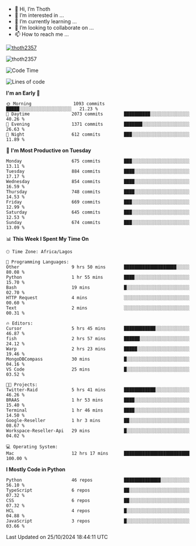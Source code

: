 <!---
thoth2357/thoth2357 is a ✨ special ✨ repository because its `README.md` (this file) appears on your GitHub profile.
You can click the Preview link to take a look at your changes.
--->

- 👋 Hi, I’m Thoth
- 👀 I’m interested in ...
- 🌱 I’m currently learning ...
- 💞️ I’m looking to collaborate on ...
- 📫 How to reach me ...


<p align="left"> <a href="https://github.com/ryo-ma/github-profile-trophy"><img src="https://github-profile-trophy.vercel.app/?username=thoth2357&theme=gruvbox&no-bg=true&no-frame=false&title=MultiLanguage,Commits,Repositories,Stars,Followers,PullRequest,Reviews,Issues" alt="thoth2357" /></a> </p>

<p align="left"> <img src="https://komarev.com/ghpvc/?username=thoth2357&label=Profile%20views&color=0e75b6&style=flat" alt="thoth2357" /> </p>

<!--START_SECTION:waka-->
![Code Time](http://img.shields.io/badge/Code%20Time-3%2C350%20hrs%2026%20mins-blue)

![Lines of code](https://img.shields.io/badge/From%20Hello%20World%20I%27ve%20Written-30.4%20million%20lines%20of%20code-blue)

**I'm an Early 🐤** 

```text
🌞 Morning                1093 commits        █████░░░░░░░░░░░░░░░░░░░░   21.23 % 
🌆 Daytime                2073 commits        ██████████░░░░░░░░░░░░░░░   40.26 % 
🌃 Evening                1371 commits        ███████░░░░░░░░░░░░░░░░░░   26.63 % 
🌙 Night                  612 commits         ███░░░░░░░░░░░░░░░░░░░░░░   11.89 % 
```
📅 **I'm Most Productive on Tuesday** 

```text
Monday                   675 commits         ███░░░░░░░░░░░░░░░░░░░░░░   13.11 % 
Tuesday                  884 commits         ████░░░░░░░░░░░░░░░░░░░░░   17.17 % 
Wednesday                854 commits         ████░░░░░░░░░░░░░░░░░░░░░   16.59 % 
Thursday                 748 commits         ████░░░░░░░░░░░░░░░░░░░░░   14.53 % 
Friday                   669 commits         ███░░░░░░░░░░░░░░░░░░░░░░   12.99 % 
Saturday                 645 commits         ███░░░░░░░░░░░░░░░░░░░░░░   12.53 % 
Sunday                   674 commits         ███░░░░░░░░░░░░░░░░░░░░░░   13.09 % 
```


📊 **This Week I Spent My Time On** 

```text
🕑︎ Time Zone: Africa/Lagos

💬 Programming Languages: 
Other                    9 hrs 50 mins       ████████████████████░░░░░   80.08 % 
Python                   1 hr 55 mins        ████░░░░░░░░░░░░░░░░░░░░░   15.70 % 
Bash                     19 mins             █░░░░░░░░░░░░░░░░░░░░░░░░   02.70 % 
HTTP Request             4 mins              ░░░░░░░░░░░░░░░░░░░░░░░░░   00.60 % 
Text                     2 mins              ░░░░░░░░░░░░░░░░░░░░░░░░░   00.31 % 

🔥 Editors: 
Cursor                   5 hrs 45 mins       ████████████░░░░░░░░░░░░░   46.87 % 
fish                     2 hrs 57 mins       ██████░░░░░░░░░░░░░░░░░░░   24.12 % 
Warp                     2 hrs 23 mins       █████░░░░░░░░░░░░░░░░░░░░   19.46 % 
MongoDBCompass           30 mins             █░░░░░░░░░░░░░░░░░░░░░░░░   04.16 % 
VS Code                  25 mins             █░░░░░░░░░░░░░░░░░░░░░░░░   03.52 % 

🐱‍💻 Projects: 
Twitter-Raid             5 hrs 41 mins       ████████████░░░░░░░░░░░░░   46.26 % 
BRAAS                    1 hr 53 mins        ████░░░░░░░░░░░░░░░░░░░░░   15.40 % 
Terminal                 1 hr 46 mins        ████░░░░░░░░░░░░░░░░░░░░░   14.50 % 
Google-Reseller          1 hr 3 mins         ██░░░░░░░░░░░░░░░░░░░░░░░   08.67 % 
Workspace-Reseller-Api   29 mins             █░░░░░░░░░░░░░░░░░░░░░░░░   04.02 % 

💻 Operating System: 
Mac                      12 hrs 17 mins      █████████████████████████   100.00 % 
```

**I Mostly Code in Python** 

```text
Python                   46 repos            ██████████████░░░░░░░░░░░   56.10 % 
TypeScript               6 repos             ██░░░░░░░░░░░░░░░░░░░░░░░   07.32 % 
CSS                      6 repos             ██░░░░░░░░░░░░░░░░░░░░░░░   07.32 % 
HCL                      4 repos             █░░░░░░░░░░░░░░░░░░░░░░░░   04.88 % 
JavaScript               3 repos             █░░░░░░░░░░░░░░░░░░░░░░░░   03.66 % 
```




 Last Updated on 25/10/2024 18:44:11 UTC
<!--END_SECTION:waka-->
<!--![](http://github-profile-summary-cards.vercel.app/api/cards/profile-details?username=thoth2357&theme=2077)

![](http://github-profile-summary-cards.vercel.app/api/cards/stats?username=thoth2357&theme=2077)![](http://github-profile-summary-cards.vercel.app/api/cards/productive-time?username=thoth2357&theme=2077&utcOffset=8) -->
